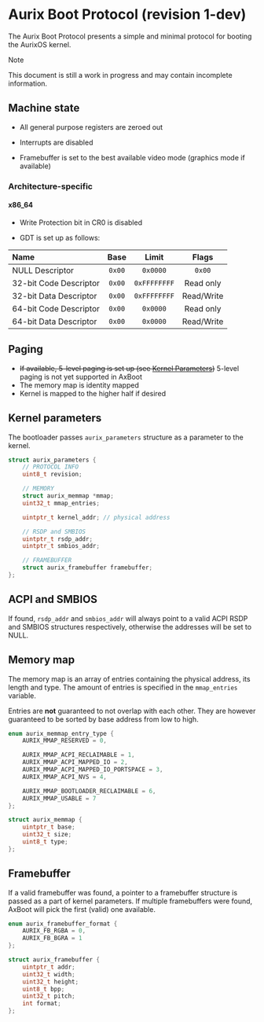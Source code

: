 
# Aurix Boot Protocol (revision 1-dev)

The Aurix Boot Protocol presents a simple and minimal protocol for booting the AurixOS kernel.

> [!NOTE]
> This document is still a work in progress and may contain incomplete information.

## Machine state

- All general purpose registers are zeroed out
- Interrupts are disabled

- Framebuffer is set to the best available video mode (graphics mode if available)

### Architecture-specific

#### x86_64

- Write Protection bit in CR0 is disabled

- GDT is set up as follows:

| Name                   | Base   | Limit        | Flags      |
| :--------------------- | :----: | :----------: | :--------: |
| NULL Descriptor        | `0x00` | `0x0000`     | `0x00`     |
| 32-bit Code Descriptor | `0x00` | `0xFFFFFFFF` | Read only  |
| 32-bit Data Descriptor | `0x00` | `0xFFFFFFFF` | Read/Write |
| 64-bit Code Descriptor | `0x00` | `0x0000`     | Read only  |
| 64-bit Data Descriptor | `0x00` | `0x0000`     | Read/Write |

## Paging

- ~~If available, 5-level paging is set up (see [Kernel Parameters](#kernel-parameters))~~ 5-level paging is not yet supported in AxBoot
- The memory map is identity mapped
- Kernel is mapped to the higher half if desired

## Kernel parameters

The bootloader passes `aurix_parameters` structure as a parameter to the kernel.

```c
struct aurix_parameters {
	// PROTOCOL INFO
	uint8_t revision;

	// MEMORY
	struct aurix_memmap *mmap;
	uint32_t mmap_entries;

	uintptr_t kernel_addr; // physical address

	// RSDP and SMBIOS
	uintptr_t rsdp_addr;
	uintptr_t smbios_addr;

	// FRAMEBUFFER
	struct aurix_framebuffer framebuffer;
};
```

## ACPI and SMBIOS

If found, `rsdp_addr` and `smbios_addr` will always point to a valid ACPI RSDP and SMBIOS structures respectively, otherwise the addresses will be set to NULL.

## Memory map

The memory map is an array of entries containing the physical address, its length and type. The amount of entries is specified in the `mmap_entries` variable.

Entries are **not** guaranteed to not overlap with each other. They are however guaranteed to be sorted by base address from low to high.

```c
enum aurix_memmap_entry_type {
	AURIX_MMAP_RESERVED = 0,

	AURIX_MMAP_ACPI_RECLAIMABLE = 1,
	AURIX_MMAP_ACPI_MAPPED_IO = 2,
	AURIX_MMAP_ACPI_MAPPED_IO_PORTSPACE = 3,
	AURIX_MMAP_ACPI_NVS = 4,

	AURIX_MMAP_BOOTLOADER_RECLAIMABLE = 6,
	AURIX_MMAP_USABLE = 7
};

struct aurix_memmap {
	uintptr_t base;
	uint32_t size;
	uint8_t type;
};
```

## Framebuffer

If a valid framebuffer was found, a pointer to a framebuffer structure is passed as a part of kernel parameters. If multiple framebuffers were found, AxBoot will pick the first (valid) one available.

```c
enum aurix_framebuffer_format {
	AURIX_FB_RGBA = 0,
	AURIX_FB_BGRA = 1
};

struct aurix_framebuffer {
	uintptr_t addr;
	uint32_t width;
	uint32_t height;
	uint8_t bpp;
	uint32_t pitch;
	int format;
};
```
